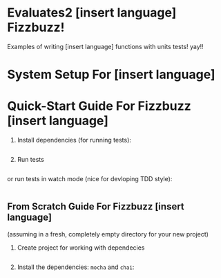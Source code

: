 # Evaluates2 [insert language] Fizzbuzz!
Examples of writing [insert language] functions with units tests! yay!!


# System Setup For [insert language]


# Quick-Start Guide For Fizzbuzz [insert language]

1. Install dependencies (for running tests):
```

```

2. Run tests
```

```

or run tests in watch mode (nice for devloping TDD style):
```

```

## From Scratch Guide For Fizzbuzz [insert language]

(assuming in a fresh, completely empty directory for your new project)

1. Create project for working with dependecies
```

```

2. Install the dependencies: `mocha` and `chai`:
```

```